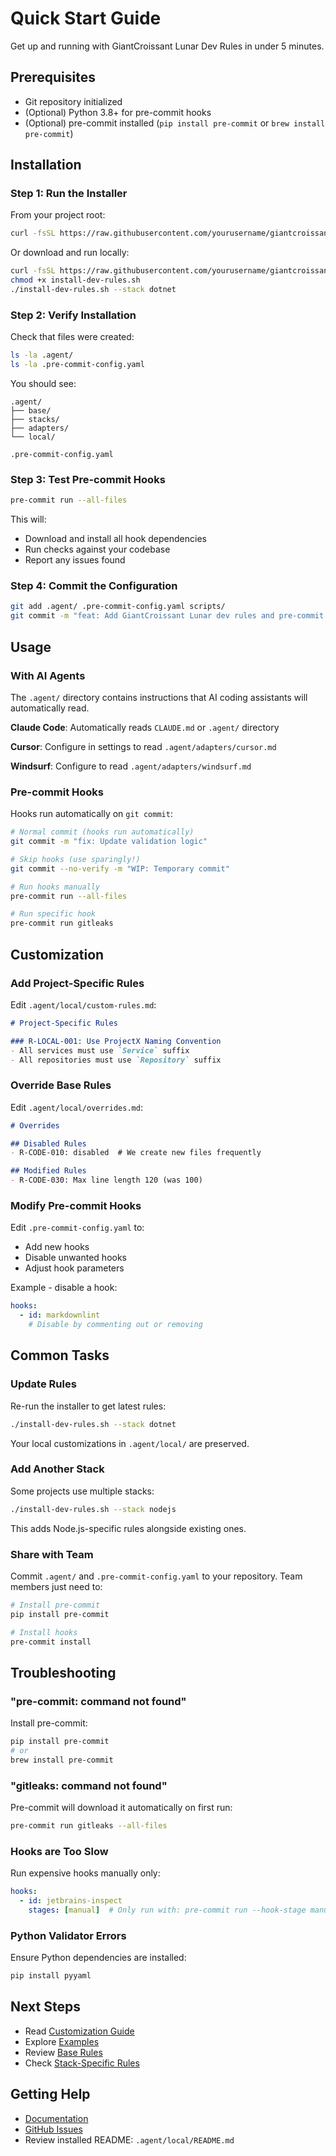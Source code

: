 # Quick Start Guide

Get up and running with GiantCroissant Lunar Dev Rules in under 5 minutes.

## Prerequisites

- Git repository initialized
- (Optional) Python 3.8+ for pre-commit hooks
- (Optional) pre-commit installed (`pip install pre-commit` or `brew install pre-commit`)

## Installation

### Step 1: Run the Installer

From your project root:

```bash
curl -fsSL https://raw.githubusercontent.com/yourusername/giantcroissant-lunar-dev-rule/main/cli/install.sh | bash -s -- --stack dotnet
```

Or download and run locally:

```bash
curl -fsSL https://raw.githubusercontent.com/yourusername/giantcroissant-lunar-dev-rule/main/cli/install.sh -o install-dev-rules.sh
chmod +x install-dev-rules.sh
./install-dev-rules.sh --stack dotnet
```

### Step 2: Verify Installation

Check that files were created:

```bash
ls -la .agent/
ls -la .pre-commit-config.yaml
```

You should see:
```
.agent/
├── base/
├── stacks/
├── adapters/
└── local/

.pre-commit-config.yaml
```

### Step 3: Test Pre-commit Hooks

```bash
pre-commit run --all-files
```

This will:
- Download and install all hook dependencies
- Run checks against your codebase
- Report any issues found

### Step 4: Commit the Configuration

```bash
git add .agent/ .pre-commit-config.yaml scripts/
git commit -m "feat: Add GiantCroissant Lunar dev rules and pre-commit hooks"
```

## Usage

### With AI Agents

The `.agent/` directory contains instructions that AI coding assistants will automatically read.

**Claude Code**: Automatically reads `CLAUDE.md` or `.agent/` directory

**Cursor**: Configure in settings to read `.agent/adapters/cursor.md`

**Windsurf**: Configure to read `.agent/adapters/windsurf.md`

### Pre-commit Hooks

Hooks run automatically on `git commit`:

```bash
# Normal commit (hooks run automatically)
git commit -m "fix: Update validation logic"

# Skip hooks (use sparingly!)
git commit --no-verify -m "WIP: Temporary commit"

# Run hooks manually
pre-commit run --all-files

# Run specific hook
pre-commit run gitleaks
```

## Customization

### Add Project-Specific Rules

Edit `.agent/local/custom-rules.md`:

```markdown
# Project-Specific Rules

### R-LOCAL-001: Use ProjectX Naming Convention
- All services must use `Service` suffix
- All repositories must use `Repository` suffix
```

### Override Base Rules

Edit `.agent/local/overrides.md`:

```markdown
# Overrides

## Disabled Rules
- R-CODE-010: disabled  # We create new files frequently

## Modified Rules
- R-CODE-030: Max line length 120 (was 100)
```

### Modify Pre-commit Hooks

Edit `.pre-commit-config.yaml` to:
- Add new hooks
- Disable unwanted hooks
- Adjust hook parameters

Example - disable a hook:

```yaml
hooks:
  - id: markdownlint
    # Disable by commenting out or removing
```

## Common Tasks

### Update Rules

Re-run the installer to get latest rules:

```bash
./install-dev-rules.sh --stack dotnet
```

Your local customizations in `.agent/local/` are preserved.

### Add Another Stack

Some projects use multiple stacks:

```bash
./install-dev-rules.sh --stack nodejs
```

This adds Node.js-specific rules alongside existing ones.

### Share with Team

Commit `.agent/` and `.pre-commit-config.yaml` to your repository. Team members just need to:

```bash
# Install pre-commit
pip install pre-commit

# Install hooks
pre-commit install
```

## Troubleshooting

### "pre-commit: command not found"

Install pre-commit:

```bash
pip install pre-commit
# or
brew install pre-commit
```

### "gitleaks: command not found"

Pre-commit will download it automatically on first run:

```bash
pre-commit run gitleaks --all-files
```

### Hooks are Too Slow

Run expensive hooks manually only:

```yaml
hooks:
  - id: jetbrains-inspect
    stages: [manual]  # Only run with: pre-commit run --hook-stage manual
```

### Python Validator Errors

Ensure Python dependencies are installed:

```bash
pip install pyyaml
```

## Next Steps

- Read [Customization Guide](customization.md)
- Explore [Examples](../examples/)
- Review [Base Rules](../templates/base/20-rules.md)
- Check [Stack-Specific Rules](../templates/stacks/dotnet/rules.md)

## Getting Help

- [Documentation](.)
- [GitHub Issues](https://github.com/yourusername/giantcroissant-lunar-dev-rule/issues)
- Review installed README: `.agent/local/README.md`
